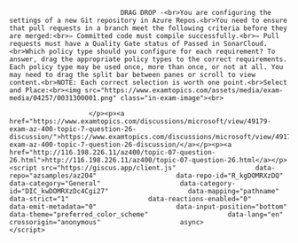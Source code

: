 <p class="card-text">
							
								DRAG DROP -<br>You are configuring the settings of a new Git repository in Azure Repos.<br>You need to ensure that pull requests in a branch meet the following criteria before they are merged:<br>✑ Committed code must compile successfully.<br>✑ Pull requests must have a Quality Gate status of Passed in SonarCloud.<br>Which policy type should you configure for each requirement? To answer, drag the appropriate policy types to the correct requirements. Each policy type may be used once, more than once, or not at all. You may need to drag the split bar between panes or scroll to view content.<br>NOTE: Each correct selection is worth one point.<br>Select and Place:<br><img src="https://www.examtopics.com/assets/media/exam-media/04257/0031300001.png" class="in-exam-image"><br>
							
						</p><p><a href="https://www.examtopics.com/discussions/microsoft/view/49179-exam-az-400-topic-7-question-26-discussion/">https://www.examtopics.com/discussions/microsoft/view/49179-exam-az-400-topic-7-question-26-discussion/</a></p><p><a href="http://116.198.226.11/az400/topic-07-question-26.html">http://116.198.226.11/az400/topic-07-question-26.html</a></p><script src="https://giscus.app/client.js"                    data-repo="azsamples/az204"                    data-repo-id="R_kgDOMRXzDQ"                    data-category="General"                    data-category-id="DIC_kwDOMRXzDc4Cgi27"                    data-mapping="pathname"                    data-strict="1"                    data-reactions-enabled="0"                    data-emit-metadata="0"                    data-input-position="bottom"                    data-theme="preferred_color_scheme"                    data-lang="en"                    crossorigin="anonymous"                    async>                    </script>